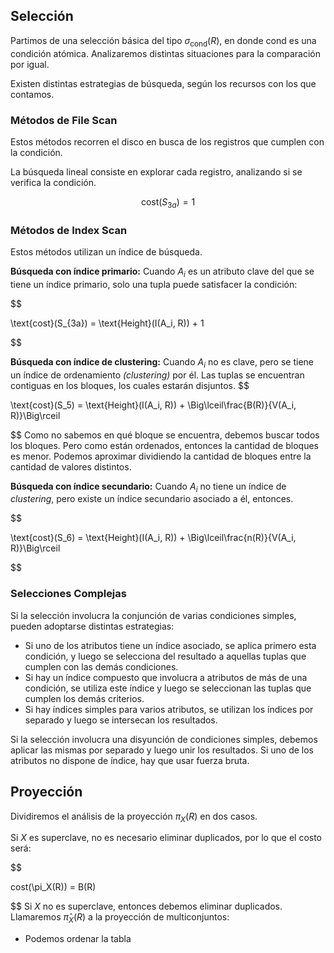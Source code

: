 ## Selección

Partimos de una selección básica del tipo $\sigma_\text{cond}(R)$, en donde $\text{cond}$ es una condición atómica. Analizaremos distintas situaciones para la comparación por igual.

Existen distintas estrategias de búsqueda, según los recursos con los que contamos.

### Métodos de File Scan

Estos métodos recorren el disco en busca de los registros que cumplen con la condición.

La búsqueda lineal consiste en explorar cada registro, analizando si se verifica la condición.

$$
	\text{cost}(S_{3a}) = 1
	$$

### Métodos de Index Scan

Estos métodos utilizan un índice de búsqueda.

**Búsqueda con índice primario:** Cuando $A_i$ es un atributo clave del que se tiene un índice primario, solo una tupla puede satisfacer la condición:

$$

\text{cost}(S_{3a}) = \text{Height}(I(A_i, R)) + 1

$$

**Búsqueda con índice de clustering:** Cuando $A_i$ no es clave, pero se tiene un índice de ordenamiento *(clustering)* por él. Las tuplas se encuentran contiguas en los bloques, los cuales estarán disjuntos.
$$

\text{cost}(S_5) = \text{Height}(I(A_i, R)) + \Big\lceil\frac{B(R)}{V(A_i, R)}\Big\rceil

$$
Como no sabemos en qué bloque se encuentra, debemos buscar todos los bloques. Pero como están ordenados, entonces la cantidad de bloques es menor. Podemos aproximar dividiendo la cantidad de bloques entre la cantidad de valores distintos.

**Búsqueda con índice secundario:** Cuando $A_i$ no tiene un índice de *clustering*, pero existe un índice secundario asociado a él, entonces.

$$

\text{cost}(S_6) = \text{Height}(I(A_i, R)) + \Big\lceil\frac{n(R)}{V(A_i, R)}\Big\rceil

$$
### Selecciones Complejas

Si la selección involucra la conjunción de varias condiciones simples, pueden adoptarse distintas estrategias:

- Si uno de los atributos tiene un índice asociado, se aplica primero esta condición, y luego se selecciona del resultado a aquellas tuplas que cumplen con las demás condiciones.
- Si hay un índice compuesto que involucra a atributos de más de una condición, se utiliza este índice y luego se seleccionan las tuplas que cumplen los demás criterios.
- Si hay índices simples para varios atributos, se utilizan los índices por separado y luego se intersecan los resultados.

Si la selección involucra una disyunción de condiciones simples, debemos aplicar las mismas por separado y luego unir los resultados. Si uno de los atributos no dispone de índice, hay que usar fuerza bruta.

## Proyección

Dividiremos el análisis de la proyección $\pi_X(R)$ en dos casos.

Si $X$ es superclave, no es necesario eliminar duplicados, por lo que el costo será:

$$

cost(\pi_X(R)) = B(R)

$$
Si $X$ no es superclave, entonces debemos eliminar duplicados. Llamaremos $\hat\pi_X(R)$ a la proyección de multiconjuntos:

- Podemos ordenar la tabla

